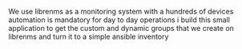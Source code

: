 We use librenms as a monitoring system with a hundreds of devices automation is mandatory for day to day operations i build this small application to get the custom and dynamic groups that we create on librenms and turn it to a simple ansible inventory 
